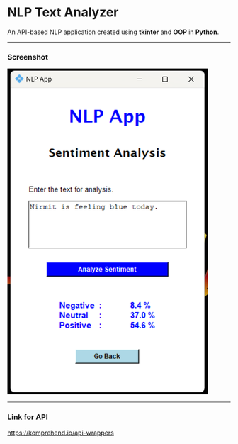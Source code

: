 # NLP Text Analyzer

An API-based NLP application created using **tkinter** and **OOP** in **Python**.

---

### Screenshot

![Screenshot](resources/ss.png)

---

### Link for API

https://komprehend.io/api-wrappers
